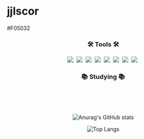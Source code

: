# jjlscor

#F05032

<h3 align="center">🛠 Tools 🛠</h3>
<div align="center">
  <img src="https://img.shields.io/badge/c-20232a.svg?style=for-the-badge&logo=c&logoColor=A8B9CC" />&nbsp
  <img src="https://img.shields.io/badge/c++-20232a.svg?style=for-the-badge&logo=cplusplus&logoColor=00599C" />&nbsp
  <img src="https://img.shields.io/badge/html-20232a.svg?style=for-the-badge&logo=html5&logoColor=E34F26" />&nbsp
  <img src="https://img.shields.io/badge/css-20232a.svg?style=for-the-badge&logo=css3&logoColor=1572B6" />&nbsp
  <img src="https://img.shields.io/badge/JavaScript-20232a.svg?style=for-the-badge&logo=javascript&logoColor=F7DF1E" />&nbsp
  <img src="https://img.shields.io/badge/git-20232a.svg?style=for-the-badge&logo=git&logoColor=F05032" />&nbsp
  <img src="https://img.shields.io/badge/github-20232a.svg?style=for-the-badge&logo=github&logoColor=181717" />&nbsp
  <img src="https://img.shields.io/badge/openai-20232a.svg?style=for-the-badge&logo=openai&logoColor=412991" />&nbsp
</div>

<h3 align="center">📚 Studying 📚</h3>
<div align="center">
  
</div>



<br/> <br/> <br/>

<div align="center">
  
  ![Anurag's GitHub stats](https://github-readme-stats.vercel.app/api?username=jjlscor&show_icons=true&theme=radical)
  
</div>

<div align="center">
  
  ![Top Langs](https://github-readme-stats.vercel.app/api/top-langs/?username=jjlscor&layout=compact)

</div>


